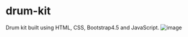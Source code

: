 # drum-kit
Drum kit built using HTML, CSS, Bootstrap4.5 and JavaScript.
![image](https://user-images.githubusercontent.com/42153243/124248183-3647d800-db40-11eb-9476-6d798dea4e23.png)


